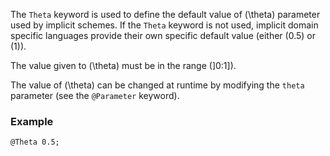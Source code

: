 The `Theta` keyword is used to define the default value of \(\theta\)
parameter used by implicit schemes. If the `Theta` keyword is not
used, implicit domain specific languages provide their own specific
default value (either \(0.5\) or \(1\)).

The value given to \(\theta\) must be in the range \(]0:1]).

The value of \(\theta\) can be changed at runtime by modifying the
`theta` parameter (see the `@Parameter` keyword).

### Example

~~~~{.cpp}
@Theta 0.5;
~~~~~~~~~~~~~~~~~~~~~~~~~~~~~~
